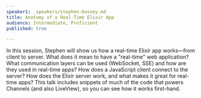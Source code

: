 ```yaml
---
speaker1: _speakers/stephen-bussey.md
title: Anatomy of a Real-Time Elixir App
audience: Intermediate, Proficient
published: true

---
```

In this session, Stephen will show us how a real-time Elixir app works—from client to server. What does it mean to have a "real-time" web application? What communication layers can be used (WebSocket, SSE) and how are they used in real-time apps? How does a JavaScript client connect to the server? How does the Elixir server work, and what makes it great for real-time apps? This talk includes snippets of much of the code that powers Channels (and also LiveView), so you can see how it works first-hand.
